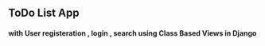 ## ToDo List App
#### with User registeration , login , search using Class Based Views in Django




